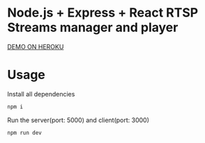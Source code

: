 # Node.js + Express + React RTSP Streams manager and player


[DEMO ON HEROKU]()

# Usage

Install all dependencies

```sh
npm i
```

Run the server(port: 5000) and client(port: 3000)

```sh
npm run dev
```
